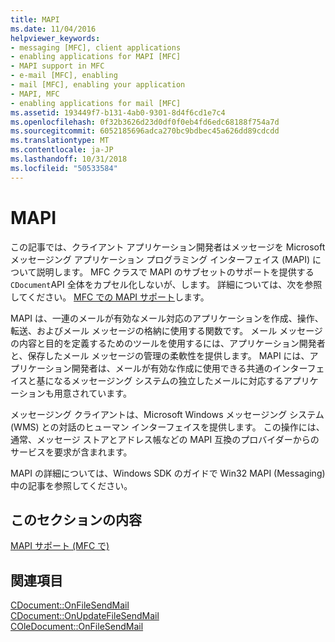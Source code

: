 ```yaml
---
title: MAPI
ms.date: 11/04/2016
helpviewer_keywords:
- messaging [MFC], client applications
- enabling applications for MAPI [MFC]
- MAPI support in MFC
- e-mail [MFC], enabling
- mail [MFC], enabling your application
- MAPI, MFC
- enabling applications for mail [MFC]
ms.assetid: 193449f7-b131-4ab0-9301-8d4f6cd1e7c4
ms.openlocfilehash: 0f32b3626d23d0df0f0eb4fd6edc68188f754a7d
ms.sourcegitcommit: 6052185696adca270bc9bdbec45a626dd89cdcdd
ms.translationtype: MT
ms.contentlocale: ja-JP
ms.lasthandoff: 10/31/2018
ms.locfileid: "50533584"
---
```

# <a name="mapi"></a>MAPI

この記事では、クライアント アプリケーション開発者はメッセージを Microsoft メッセージング アプリケーション プログラミング インターフェイス (MAPI) について説明します。 MFC クラスで MAPI のサブセットのサポートを提供する`CDocument`API 全体をカプセル化しないが、します。 詳細については、次を参照してください。 [MFC での MAPI サポート](../mfc/mapi-support-in-mfc.md)します。

MAPI は、一連のメールが有効なメール対応のアプリケーションを作成、操作、転送、およびメール メッセージの格納に使用する関数です。 メール メッセージの内容と目的を定義するためのツールを使用するには、アプリケーション開発者と、保存したメール メッセージの管理の柔軟性を提供します。 MAPI には、アプリケーション開発者は、メールが有効な作成に使用できる共通のインターフェイスと基になるメッセージング システムの独立したメールに対応するアプリケーションも用意されています。

メッセージング クライアントは、Microsoft Windows メッセージング システム (WMS) との対話のヒューマン インターフェイスを提供します。 この操作には、通常、メッセージ ストアとアドレス帳などの MAPI 互換のプロバイダーからのサービスを要求が含まれます。

MAPI の詳細については、Windows SDK のガイドで Win32 MAPI (Messaging) 中の記事を参照してください。

## <a name="in-this-section"></a>このセクションの内容

[MAPI サポート (MFC で)](../mfc/mapi-support-in-mfc.md)

## <a name="see-also"></a>関連項目

[CDocument::OnFileSendMail](../mfc/reference/cdocument-class.md#onfilesendmail)<br/>
[CDocument::OnUpdateFileSendMail](../mfc/reference/cdocument-class.md#onupdatefilesendmail)<br/>
[COleDocument::OnFileSendMail](../mfc/reference/coledocument-class.md#onfilesendmail)


